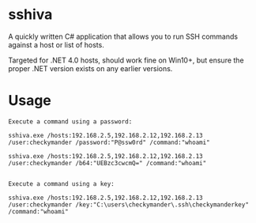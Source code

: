 # sshiva
A quickly written C# application that allows you to run SSH commands against a host or list of hosts. 

Targeted for .NET 4.0 hosts, should work fine on Win10+, but ensure the proper .NET version exists on any earlier versions.

# Usage
```
Execute a command using a password:

sshiva.exe /hosts:192.168.2.5,192.168.2.12,192.168.2.13 /user:checkymander /password:"P@ssw0rd" /command:"whoami"

sshiva.exe /hosts:192.168.2.5,192.168.2.12,192.168.2.13 /user:checkymander /b64:"UEBzc3cwcmQ=" /command:"whoami"


Execute a command using a key:

sshiva.exe /hosts:192.168.2.5,192.168.2.12,192.168.2.13 /user:checkymander /key:"C:\users\checkymander\.ssh\checkymanderkey" /command:"whoami"
```

